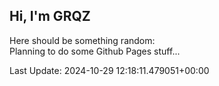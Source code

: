 ## Hi, I'm GRQZ
Here should be something random:  
Planning to do some Github Pages stuff...


Last Update: 2024-10-29 12:18:11.479051+00:00
